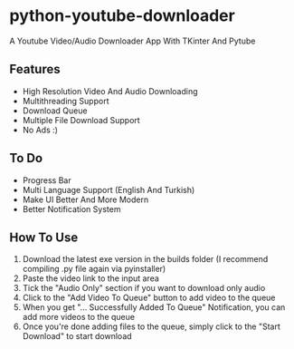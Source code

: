 # python-youtube-downloader
A Youtube Video/Audio Downloader App With TKinter And Pytube

## Features
- High Resolution Video And Audio Downloading
- Multithreading Support
- Download Queue
- Multiple File Download Support
- No Ads :)

## To Do
- Progress Bar
- Multi Language Support (English And Turkish)
- Make UI Better And More Modern
- Better Notification System

## How To Use
1. Download the latest exe version in the builds folder (I recommend compiling .py file again via pyinstaller)
2. Paste the video link to the input area
3. Tick the "Audio Only" section if you want to download only audio
4. Click to the "Add Video To Queue" button to add video to the queue
5. When you get "... Successfully Added To Queue" Notification, you can add more videos to the queue
6. Once you're done adding files to the queue, simply click to the "Start Download" to start download